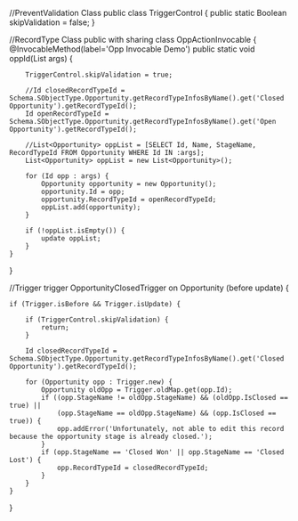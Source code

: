//PreventValidation Class
public class TriggerControl {
    public static Boolean skipValidation = false;
}

//RecordType Class
public with sharing class OppActionInvocable {
    @InvocableMethod(label='Opp Invocable Demo')
    public static void oppId(List<Id> args) {

        TriggerControl.skipValidation = true;

        //Id closedRecordTypeId = Schema.SObjectType.Opportunity.getRecordTypeInfosByName().get('Closed Opportunity').getRecordTypeId();
        Id openRecordTypeId = Schema.SObjectType.Opportunity.getRecordTypeInfosByName().get('Open Opportunity').getRecordTypeId();

        //List<Opportunity> oppList = [SELECT Id, Name, StageName, RecordTypeId FROM Opportunity WHERE Id IN :args];
        List<Opportunity> oppList = new List<Opportunity>();
       
        for (Id opp : args) {
            Opportunity opportunity = new Opportunity();
            opportunity.Id = opp;
            opportunity.RecordTypeId = openRecordTypeId;
            oppList.add(opportunity);
        }
       
        if (!oppList.isEmpty()) {
            update oppList;
        }
    }
}

//Trigger
trigger OpportunityClosedTrigger on Opportunity (before update) {

    if (Trigger.isBefore && Trigger.isUpdate) {

        if (TriggerControl.skipValidation) {
            return;
        }

        Id closedRecordTypeId = Schema.SObjectType.Opportunity.getRecordTypeInfosByName().get('Closed Opportunity').getRecordTypeId();

        for (Opportunity opp : Trigger.new) {
            Opportunity oldOpp = Trigger.oldMap.get(opp.Id);
            if ((opp.StageName != oldOpp.StageName) && (oldOpp.IsClosed == true) ||
                (opp.StageName == oldOpp.StageName) && (opp.IsClosed == true)) {
                opp.addError('Unfortunately, not able to edit this record because the opportunity stage is already closed.');
            }
            if (opp.StageName == 'Closed Won' || opp.StageName == 'Closed Lost') {
                opp.RecordTypeId = closedRecordTypeId;      
            }
        }
    }
}
